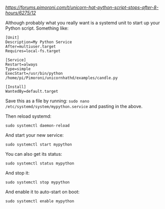 _https://forums.pimoroni.com/t/unicorn-hat-python-script-stops-after-8-hours/6275/12_

Although probably what you really want is a systemd unit to start up your Python script. Something like:

```
[Unit]
Description=My Python Service
After=multiuser.target
Requires=local-fs.target

[Service]
Restart=always
Type=simple
ExecStart=/usr/bin/python /home/pi/Pimoroni/unicornhathd/examples/candle.py

[Install]
WantedBy=default.target
```

Save this as a file by running: `sudo nano /etc/systemd/system/mypython.service` and pasting in the above.

Then reload systemd:

`sudo systemctl daemon-reload`

And start your new service:

`sudo systemctl start mypython`

You can also get its status:

`sudo systemctl status mypython`

And stop it:

`sudo systemctl stop mypython`

And enable it to auto-start on boot:

`sudo systemctl enable mypython`